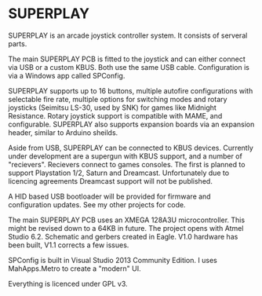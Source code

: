 # SUPERPLAY

SUPERPLAY is an arcade joystick controller system. It consists of serveral parts.

The main SUPERPLAY PCB is fitted to the joystick and can either connect via USB or a custom KBUS. Both use the same USB cable. Configuration is via a Windows app called SPConfig.

SUPERPLAY supports up to 16 buttons, multiple autofire configurations with selectable fire rate, multiple options for switching modes and rotary joysticks (Seimitsu LS-30, used by SNK) for games like Midnight Resistance. Rotary joystick support is compatible with MAME, and configurable. SUPERPLAY also supports expansion boards via an expansion header, similar to Arduino sheilds.

Aside from USB, SUPERPLAY can be connected to KBUS devices. Currently under development are a supergun with KBUS support, and a number of "recievers". Recievers connect to games consoles. The first is planned to support Playstation 1/2, Saturn and Dreamcast. Unfortunately due to licencing agreements Dreamcast support will not be published.

A HID based USB bootloader will be provided for firmware and configuration updates. See my other projects for code.

The main SUPERPLAY PCB uses an XMEGA 128A3U microcontroller. This might be revised down to a 64KB in future. The project opens with Atmel Studio 6.2. Schematic and gerbers created in Eagle. V1.0 hardware has been built, V1.1 corrects a few issues.

SPConfig is built in Visual Studio 2013 Community Edition. I uses MahApps.Metro to create a "modern" UI.

Everything is licenced under GPL v3.
